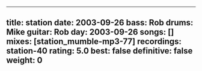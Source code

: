 
---
title: station
date: 2003-09-26
bass:	Rob
drums:	Mike
guitar:	Rob
day: 2003-09-26
songs: []
mixes: [station_mumble-mp3-77]
recordings: station-40
rating: 5.0
best: false
definitive: false
weight: 0
---
